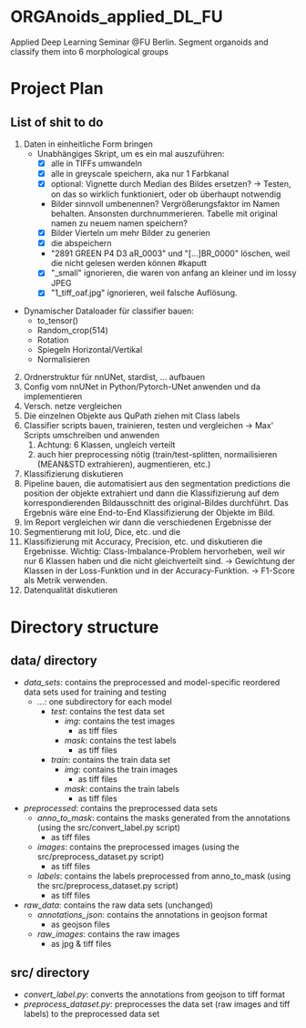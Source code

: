 # ORGAnoids_applied_DL_FU
Applied Deep Learning Seminar @FU Berlin. Segment organoids and classify them into 6 morphological groups 


# Project Plan
## List of shit to do

1. Daten in einheitliche Form bringen
   - Unabhängiges Skript, um es ein mal auszuführen:
     - [x] alle in TIFFs umwandeln
     - [x] alle in greyscale speichern, aka nur 1 Farbkanal
     - [x] optional: Vignette durch Median des Bildes ersetzen? -> Testen, on das so wirklich funktioniert, oder ob überhaupt notwendig
     - Bilder sinnvoll umbenennen? Vergrößerungsfaktor im Namen behalten. Ansonsten durchnummerieren. Tabelle mit original namen zu neuem namen speichern?
     - [x] Bilder Vierteln um mehr Bilder zu generien 
     - [x] die abspeichern
     - "2891 GREEN P4 D3 aR_0003" und "[...]BR_0000" löschen, weil die nicht gelesen werden können #kaputt
     - [x] "_small" ignorieren, die waren von anfang an kleiner und im lossy JPEG
     - [x] "1_tiff_oaf.jpg" ignorieren, weil falsche Auflösung.
  - Dynamischer Dataloader für classifier bauen:
     - to_tensor()
     - Random_crop(514)
     - Rotation
     - Spiegeln Horizontal/Vertikal
     - Normalisieren

2. Ordnerstruktur für nnUNet, stardist, ... aufbauen
3. Config vom nnUNet in Python/Pytorch-UNet anwenden und da implementieren
4. Versch. netze vergleichen
5. Die einzelnen Objekte aus QuPath ziehen mit Class labels
6. Classifier scripts bauen, trainieren, testen und vergleichen -> Max' Scripts umschreiben und anwenden
   1. Achtung: 6 Klassen, ungleich verteilt
   2. auch hier preprocessing nötig (train/test-splitten, normailisieren (MEAN&STD extrahieren), augmentieren, etc.)
7. Klassifizierung diskutieren
8. Pipeline bauen, die automatisiert aus den segmentation predictions die position der objekte extrahiert und dann die Klassifizierung auf dem korrespondierenden Bildausschnitt des original-Bildes durchführt. Das Ergebnis wäre eine End-to-End Klassifizierung der Objekte im Bild.
9.  Im Report vergleichen wir dann die verschiedenen Ergebnisse der 
   1.  Segmentierung mit IoU, Dice, etc. und die 
   2.  Klassifizierung mit Accuracy, Precision, etc. und diskutieren die Ergebnisse. Wichtig: Class-Imbalance-Problem hervorheben, weil wir nur 6 Klassen haben und die nicht gleichverteilt sind. -> Gewichtung der Klassen in der Loss-Funktion und in der Accuracy-Funktion. -> F1-Score als Metrik verwenden.
10. Datenqualität diskutieren


# Directory structure
## data/ directory

- _data_sets_: contains the preprocessed and model-specific reordered data sets used for training and testing
    - _..._: one subdirectory for each model
      - _test_: contains the test data set
        - _img_: contains the test images
          - as tiff files
        - _mask_: contains the test labels
          - as tiff files
      - _train_: contains the train data set
        - _img_: contains the train images
          - as tiff files
        - _mask_: contains the train labels
          - as tiff files
- _preprocessed_: contains the preprocessed data sets
    - _anno_to_mask_: contains the masks generated from the annotations (using the src/convert_label.py script)
      - as tiff files
    - _images_: contains the preprocessed images (using the src/preprocess_dataset.py script)
      - as tiff files
    - _labels_: contains the labels preprocessed from anno_to_mask (using the src/preprocess_dataset.py script)
      - as tiff files
- _raw_data_: contains the raw data sets (unchanged)
  - _annotations_json_: contains the annotations in geojson format
    - as geojson files
  - _raw_images_: contains the raw images
    - as jpg & tiff files

## src/ directory

- _convert_label.py_: converts the annotations from geojson to tiff format
- _preprocess_dataset.py_: preprocesses the data set (raw images and tiff labels) to the preprocessed data set
